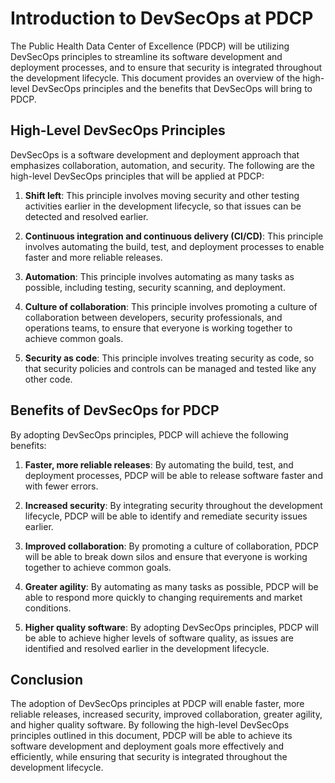 # Introduction to DevSecOps at PDCP

The Public Health Data Center of Excellence (PDCP) will be utilizing DevSecOps principles to streamline its software development and deployment processes, and to ensure that security is integrated throughout the development lifecycle. This document provides an overview of the high-level DevSecOps principles and the benefits that DevSecOps will bring to PDCP.

## High-Level DevSecOps Principles

DevSecOps is a software development and deployment approach that emphasizes collaboration, automation, and security. The following are the high-level DevSecOps principles that will be applied at PDCP:

1. **Shift left**: This principle involves moving security and other testing activities earlier in the development lifecycle, so that issues can be detected and resolved earlier.

2. **Continuous integration and continuous delivery (CI/CD)**: This principle involves automating the build, test, and deployment processes to enable faster and more reliable releases.

3. **Automation**: This principle involves automating as many tasks as possible, including testing, security scanning, and deployment.

4. **Culture of collaboration**: This principle involves promoting a culture of collaboration between developers, security professionals, and operations teams, to ensure that everyone is working together to achieve common goals.

5. **Security as code**: This principle involves treating security as code, so that security policies and controls can be managed and tested like any other code.

## Benefits of DevSecOps for PDCP

By adopting DevSecOps principles, PDCP will achieve the following benefits:

1. **Faster, more reliable releases**: By automating the build, test, and deployment processes, PDCP will be able to release software faster and with fewer errors.

2. **Increased security**: By integrating security throughout the development lifecycle, PDCP will be able to identify and remediate security issues earlier.

3. **Improved collaboration**: By promoting a culture of collaboration, PDCP will be able to break down silos and ensure that everyone is working together to achieve common goals.

4. **Greater agility**: By automating as many tasks as possible, PDCP will be able to respond more quickly to changing requirements and market conditions.

5. **Higher quality software**: By adopting DevSecOps principles, PDCP will be able to achieve higher levels of software quality, as issues are identified and resolved earlier in the development lifecycle.

## Conclusion

The adoption of DevSecOps principles at PDCP will enable faster, more reliable releases, increased security, improved collaboration, greater agility, and higher quality software. By following the high-level DevSecOps principles outlined in this document, PDCP will be able to achieve its software development and deployment goals more effectively and efficiently, while ensuring that security is integrated throughout the development lifecycle.
